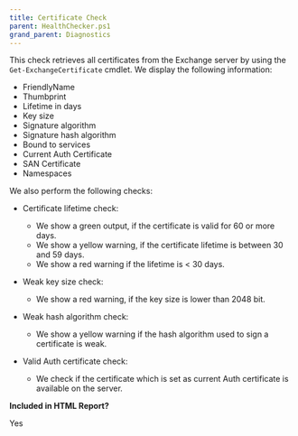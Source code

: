 ```yaml
---
title: Certificate Check
parent: HealthChecker.ps1
grand_parent: Diagnostics
---
```


This check retrieves all certificates from the Exchange server by using the `Get-ExchangeCertificate` cmdlet. We display the following information:
- FriendlyName
- Thumbprint
- Lifetime in days
- Key size
- Signature algorithm
- Signature hash algorithm
- Bound to services
- Current Auth Certificate
- SAN Certificate
- Namespaces

We also perform the following checks:

- Certificate lifetime check:
    - We show a green output, if the certificate is valid for 60 or more days.
    - We show a yellow warning, if the certificate lifetime is between 30 and 59 days.
    - We show a red warning if the lifetime is < 30 days.

- Weak key size check:
    - We show a red warning, if the key size is lower than 2048 bit.

- Weak hash algorithm check:
    - We show a yellow warning if the hash algorithm used to sign a certificate is weak.

- Valid Auth certificate check:
    - We check if the certificate which is set as current Auth certificate is available on the server.

**Included in HTML Report?**

Yes